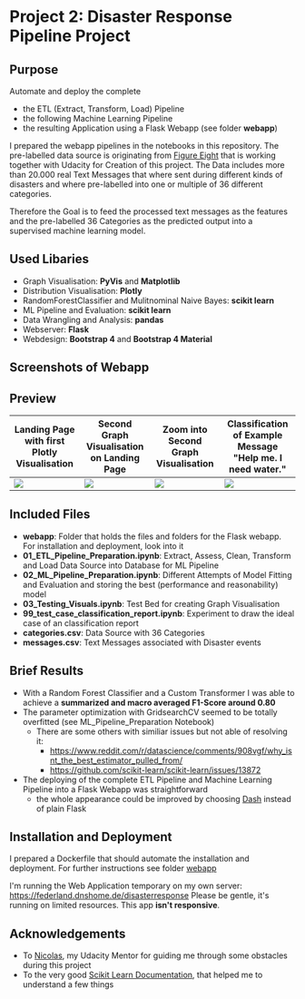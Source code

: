 # Project 2: Disaster Response Pipeline Project
## Purpose
Automate and deploy the complete 
  * the ETL (Extract, Transform, Load) Pipeline
  * the following Machine Learning Pipeline
  * the resulting Application using a Flask Webapp (see folder __webapp__)
  
I prepared the webapp pipelines in the notebooks in this repository. The pre-labelled data source is originating from [Figure Eight](https://www.figure-eight.com/) that is working together with Udacity for Creation of this project.
The Data includes more than 20.000 real Text Messages that where sent during different kinds of disasters and where pre-labelled into one or multiple of 36 different categories.

Therefore the Goal is to feed the processed text messages as the features and the pre-labelled 36 Categories as the predicted output into a supervised machine learning model. 

## Used Libaries

  * Graph Visualisation: __PyVis__ and __Matplotlib__
  * Distribution Visualisation: __Plotly__
  * RandomForestClassifier and Mulitnominal Naive Bayes: __scikit learn__
  * ML Pipeline and Evaluation: __scikit learn__
  * Data Wrangling and Analysis: __pandas__
  * Webserver: __Flask__
  * Webdesign: __Bootstrap 4__ and __Bootstrap 4 Material__

## Screenshots of Webapp
## Preview

|  Landing Page with first Plotly Visualisation | Second Graph Visualisation on Landing Page |  Zoom into Second Graph Visualisation | Classification of Example Message "Help me. I need water." |
|--------------------------------------|--------------------------------------|--------------------------------------|--------------------------------------|
| ![](https://imgur.com/xTMDsW5.jpg) | ![](https://imgur.com/paJIsXT.jpg) | ![](https://imgur.com/bS8uYnF.jpg) | ![](https://imgur.com/95ZeX3K.jpg) |


## Included Files
  
  * __webapp__: Folder that holds the files and folders for the Flask webapp. For installation and deployment, look into it
  * __01_ETL_Pipeline_Preparation.ipynb__: Extract, Assess, Clean, Transform and Load Data Source into Database for ML Pipeline 
  * __02_ML_Pipeline_Preparation.ipynb__: Different Attempts of Model Fitting and Evaluation and storing the best (performance and reasonability) model 
  * __03_Testing_Visuals.ipynb__: Test Bed for creating Graph Visualisation
  * __99_test_case_classification_report.ipynb__: Experiment to draw the ideal case of an classification report
  * __categories.csv__: Data Source with 36 Categories
  * __messages.csv__: Text Messages associated with Disaster events 

## Brief Results

  * With a Random Forest Classifier and a Custom Transformer I was able to achieve a __summarized and macro averaged F1-Score around 0.80__
  * The parameter optimization with GridsearchCV seemed to be totally overfitted (see ML_Pipeline_Preparation Notebook)
    * There are some others with similiar issues but not able of resolving it:
      * https://www.reddit.com/r/datascience/comments/908vgf/why_isnt_the_best_estimator_pulled_from/
      * https://github.com/scikit-learn/scikit-learn/issues/13872
  * The deploying of the complete ETL Pipeline and Machine Learning Pipeline into a Flask Webapp was straightforward
    * the whole appearance could be improved by choosing [Dash](https://plot.ly/dash/) instead of plain Flask

## Installation and Deployment

I prepared a Dockerfile that should automate the installation and deployment.
For further instructions see folder [webapp](https://github.com/herrfeder/DataScientist/tree/master/Project_02_Disaster_Response_Pipelines/webapp/workspace)

I'm running the Web Application temporary on my own server: https://federland.dnshome.de/disasterresponse
Please be gentle, it's running on limited resources. This app __isn't responsive__.

## Acknowledgements

  * To [Nicolas](https://www.linkedin.com/in/essipova/), my Udacity Mentor for guiding me through some obstacles during this project
  * To the very good [Scikit Learn Documentation](https://scikit-learn.org/stable/), that helped me to understand a few things

